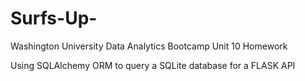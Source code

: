 # Surfs-Up-
Washington University Data Analytics Bootcamp Unit 10 Homework

Using SQLAlchemy ORM to query a SQLite database for a FLASK API
